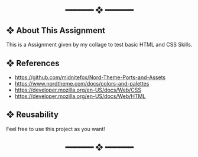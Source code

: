 <h2 align="center"> ━━━━━━  ❖  ━━━━━━ </h2>

## ❖ About This Assignment 

This is a Assignment given by my collage to test basic HTML and CSS Skills.

## ❖ References 

- https://github.com/midnitefox/Nord-Theme-Ports-and-Assets
- https://www.nordtheme.com/docs/colors-and-palettes
- https://developer.mozilla.org/en-US/docs/Web/CSS
- https://developer.mozilla.org/en-US/docs/Web/HTML

## ❖ Reusability

Feel free to use this project as you want!

<h2 align="center"> ━━━━━━  ❖  ━━━━━━ </h2>
